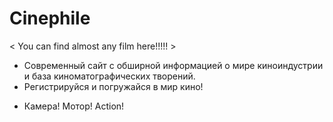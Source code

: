 # Сinephile
< You can find almost any film here!!!!! > 

- Современный сайт с обширной информацией о мире киноиндустрии и база киноматографических творений.
- Регистрируйся и погружайся в мир кино! 

* Камера! Мотор! Action!

